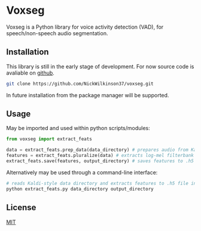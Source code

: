 # Voxseg

Voxseg is a Python library for voice activity detection (VAD), for speech/non-speech audio segmentation.

## Installation

This library is still in the early stage of development. For now source code is avaliable on [github](https://github.com/NickWilkinson37/voxseg).

```bash
git clone https://github.com/NickWilkinson37/voxseg.git
```

In future installation from the package manager will be supported.

## Usage

May be imported and used within python scripts/modules:
```python
from voxseg import extract_feats

data = extract_feats.prep_data(data_directory) # prepares audio from Kaldi-style data directory
features = extract_feats.pluralize(data) # extracts log-mel filterbank spectrogram features
extract_feats.save(features, output_directory) # saves features to .h5 file in output directory
```
Alternatively may be used through a command-line interface:
```bash
# reads Kaldi-style data directory and extracts features to .h5 file in output directory
python extract_feats.py data_directory output_directory
```

## License
[MIT](https://choosealicense.com/licenses/mit/)
